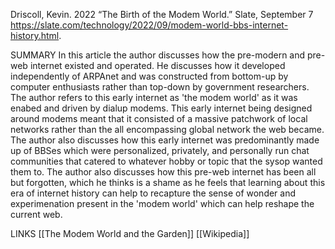 Driscoll, Kevin. 2022 “The Birth of the Modem World.” Slate, September 7 https://slate.com/technology/2022/09/modem-world-bbs-internet-history.html.

SUMMARY
In this article the author discusses how the pre-modern and pre-web internet existed and operated. He discusses how it developed independently of ARPAnet and was constructed from bottom-up by computer enthusiasts rather than top-down by government researchers. The author refers to this early internet as 'the modem world' as it was enabed and driven by dialup modems. This early internet being designed around modems meant that it consisted of a massive patchwork of local networks rather than the all encompassing global network the web became. The author also discusses how this early internet was predominantly made up of BBSes which were personalized, privately, and personally run chat communities that catered to whatever hobby or topic that the sysop wanted them to. The author also discusses how this pre-web internet has been all but forgotten, which he thinks is a shame as he feels that learning about this era of internet history can help to recapture the sense of wonder and experimenation present in the 'modem world' which can help reshape the current web.

LINKS
[[The Modem World and the Garden]]
[[Wikipedia]]